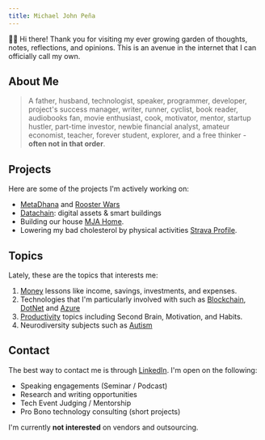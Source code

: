 ```yaml
---
title: Michael John Peña
---
```


👋🏼 Hi there! Thank you for visiting my ever growing garden of thoughts, notes, reflections, and opinions. This is an avenue in the internet that I can officially call my own.

## About Me

> A father, husband, technologist, speaker, programmer, developer, project's success manager, writer, runner, cyclist, book reader, audiobooks fan, movie enthusiast, cook, motivator, mentor, startup hustler, part-time investor, newbie financial analyst, amateur economist, teacher, forever student, explorer, and a free thinker - **often not in that order**.

## Projects

Here are some of the projects I'm actively working on:

- [MetaDhana](https://www.metadhana.io/) and [Rooster Wars](https://www.roosterwars.io/)
- [Datachain](https://datachain.consulting/): digital assets & smart buildings
- Building our house [MJA Home](https://www.facebook.com/mjahome2023).
- Lowering my bad cholesterol by physical activities [Strava Profile](https://www.strava.com/athletes/22813178).

## Topics

Lately, these are the topics that interests me:

1. [Money](/tags/money) lessons like income, savings, investments, and expenses.
2. Technologies that I'm particularly involved with such as [Blockchain](/tags/blockchain), [DotNet](/tags/dotnet) and [Azure](/tags/azure)
3. [Productivity](/tags/productivity) topics including Second Brain, Motivation, and Habits.
4. Neurodiversity subjects such as [Autism](/tags/autism)

## Contact

The best way to contact me is through [LinkedIn](https://www.linkedin.com/in/michaeljohnpena/). I'm open on the following:

- Speaking engagements (Seminar / Podcast)
- Research and writing opportunities
- Tech Event Judging / Mentorship
- Pro Bono technology consulting (short projects)

I'm currently **not interested** on vendors and outsourcing.
